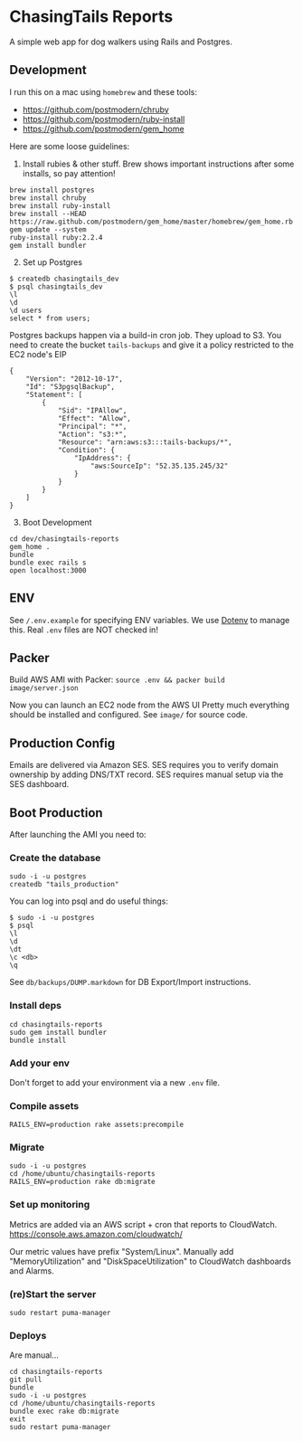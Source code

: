 ChasingTails Reports
====================

A simple web app for dog walkers using Rails and Postgres.

Development
-----------

I run this on a mac using `homebrew` and these tools:
- https://github.com/postmodern/chruby
- https://github.com/postmodern/ruby-install
- https://github.com/postmodern/gem_home

Here are some loose guidelines:

1. Install rubies & other stuff.  Brew shows important instructions after some installs, so pay attention!
```
brew install postgres
brew install chruby
brew install ruby-install
brew install --HEAD https://raw.github.com/postmodern/gem_home/master/homebrew/gem_home.rb
gem update --system
ruby-install ruby:2.2.4
gem install bundler
```

2. Set up Postgres
```
$ createdb chasingtails_dev
$ psql chasingtails_dev
\l
\d
\d users
select * from users;
```

Postgres backups happen via a build-in cron job.  They upload to S3.
You need to create the bucket `tails-backups` and give it a policy restricted to the EC2 node's EIP
```
{
	"Version": "2012-10-17",
	"Id": "S3pgsqlBackup",
	"Statement": [
		{
			"Sid": "IPAllow",
			"Effect": "Allow",
			"Principal": "*",
			"Action": "s3:*",
			"Resource": "arn:aws:s3:::tails-backups/*",
			"Condition": {
				"IpAddress": {
					"aws:SourceIp": "52.35.135.245/32"
				}
			}
		}
	]
}
```

3. Boot Development
```
cd dev/chasingtails-reports
gem_home .
bundle
bundle exec rails s
open localhost:3000
```


ENV
-----------
See `/.env.example` for specifying ENV variables.
We use [Dotenv](https://github.com/bkeepers/dotenv) to manage this.
Real `.env` files are NOT checked in!


Packer
------
Build AWS AMI with Packer:
`source .env && packer build image/server.json`

Now you can launch an EC2 node from the AWS UI
Pretty much everything should be installed and configured.
See `image/` for source code.


Production Config
-----------------
Emails are delivered via Amazon SES.  SES requires you to verify domain ownership by adding DNS/TXT record.  SES requires manual setup via the SES dashboard.


Boot Production
---------------
After launching the AMI you need to:

### Create the database
```
sudo -i -u postgres
createdb "tails_production"
```

You can log into psql and do useful things:
```
$ sudo -i -u postgres
$ psql
\l  
\d
\dt
\c <db>
\q
```
See `db/backups/DUMP.markdown` for DB Export/Import instructions.

### Install deps
```
cd chasingtails-reports
sudo gem install bundler
bundle install
```

### Add your env
Don't forget to add your environment via a new `.env` file.

### Compile assets
`RAILS_ENV=production rake assets:precompile`

### Migrate
```
sudo -i -u postgres
cd /home/ubuntu/chasingtails-reports
RAILS_ENV=production rake db:migrate
```

### Set up monitoring

Metrics are added via an AWS script + cron that reports to CloudWatch.
https://console.aws.amazon.com/cloudwatch/

Our metric values have prefix "System/Linux".
Manually add "MemoryUtilization" and "DiskSpaceUtilization" to CloudWatch dashboards and Alarms.

### (re)Start the server
```
sudo restart puma-manager
```

### Deploys
Are manual...
```
cd chasingtails-reports
git pull
bundle
sudo -i -u postgres
cd /home/ubuntu/chasingtails-reports
bundle exec rake db:migrate
exit
sudo restart puma-manager
```
